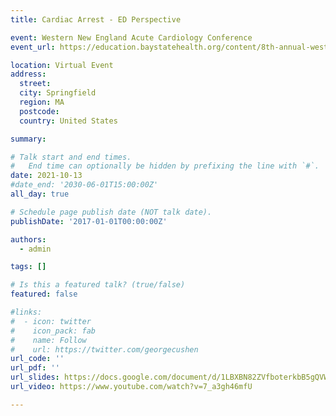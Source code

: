 ```yaml
---
title: Cardiac Arrest - ED Perspective

event: Western New England Acute Cardiology Conference
event_url: https://education.baystatehealth.org/content/8th-annual-western-new-england-acute-cardiology-conference-0

location: Virtual Event
address:
  street: 
  city: Springfield
  region: MA
  postcode: 
  country: United States

summary: 

# Talk start and end times.
#   End time can optionally be hidden by prefixing the line with `#`.
date: 2021-10-13
#date_end: '2030-06-01T15:00:00Z'
all_day: true

# Schedule page publish date (NOT talk date).
publishDate: '2017-01-01T00:00:00Z'

authors:
  - admin

tags: []

# Is this a featured talk? (true/false)
featured: false

#links:
#  - icon: twitter
#    icon_pack: fab
#    name: Follow
#    url: https://twitter.com/georgecushen
url_code: ''
url_pdf: ''
url_slides: https://docs.google.com/document/d/1LBXBN82ZVfboterkbB5gQVWYbeVtC6Zyrw56EysroY0/edit
url_video: https://www.youtube.com/watch?v=7_a3gh46mfU

---
```

